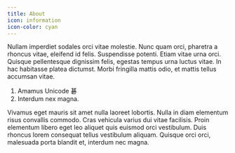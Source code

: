 ```yaml
---
title: About
icon: information
icon-color: cyan
---
```

Nullam imperdiet sodales orci vitae molestie. Nunc quam orci, pharetra a
rhoncus vitae, eleifend id felis. Suspendisse potenti. Etiam vitae urna orci.
Quisque pellentesque dignissim felis, egestas tempus urna luctus vitae. In hac
habitasse platea dictumst. Morbi fringilla mattis odio, et mattis tellus
accumsan vitae.

1. Amamus Unicode 碁
2. Interdum nex magna.

Vivamus eget mauris sit amet nulla laoreet lobortis. Nulla in diam elementum
risus convallis commodo. Cras vehicula varius dui vitae facilisis. Proin
elementum libero eget leo aliquet quis euismod orci vestibulum. Duis rhoncus
lorem consequat tellus vestibulum aliquam. Quisque orci orci, malesuada porta
blandit et, interdum nec magna.
